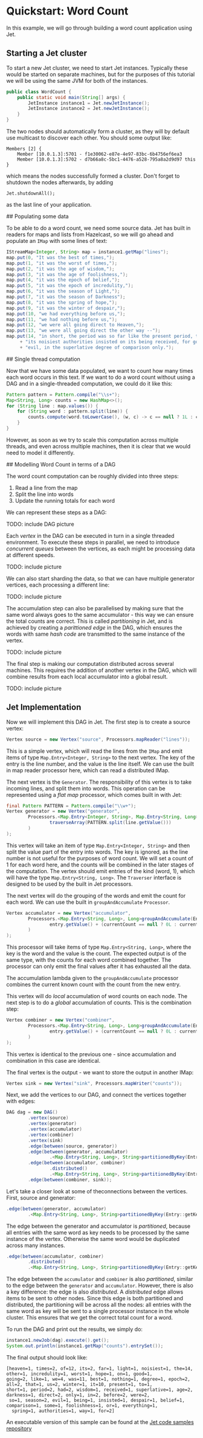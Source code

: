 # Quickstart: Word Count

In this example, we will go through building a word count application 
using Jet.

## Starting a Jet cluster

To start a new Jet cluster, we need to start Jet instances. Typically 
these would be started on separate machines, but for the purposes of 
this tutorial we will be using the same JVM for both of the instances.

```java
public class WordCount {
    public static void main(String[] args) {
        JetInstance instance1 = Jet.newJetInstance();
        JetInstance instance2 = Jet.newJetInstance();
    }
}
```

The two nodes should automatically form a cluster, as they will by 
default use multicast to discover each other. 
You should some output like:

```
Members [2] {
	Member [10.0.1.3]:5701 - f1e30062-e87e-4e97-83bc-6b4756ef6ea3
	Member [10.0.1.3]:5702 - d7b66a8c-5bc1-4476-a528-795a8a2d9d97 this
}
```

which means the nodes successfully formed a cluster. Don't forget to 
shutdown the nodes afterwards, by adding 

```
Jet.shutdownAll();
```

as the last line of your application.

## Populating some data

To be able to do a word count, we need some source data. Jet has built in 
readers for maps and lists from Hazelcast, so we will go ahead and
populate an `IMap` with some lines of text:

```java
IStreamMap<Integer, String> map = instance1.getMap("lines");
map.put(0, "It was the best of times,");
map.put(1, "it was the worst of times,");
map.put(2, "it was the age of wisdom,");
map.put(3, "it was the age of foolishness,");
map.put(4, "it was the epoch of belief,");
map.put(5, "it was the epoch of incredulity,");
map.put(6, "it was the season of Light,");
map.put(7, "it was the season of Darkness");
map.put(8, "it was the spring of hope,");
map.put(9, "it was the winter of despair,");
map.put(10, "we had everything before us,");
map.put(11, "we had nothing before us,");
map.put(12, "we were all going direct to Heaven,");
map.put(13, "we were all going direct the other way --");
map.put(14, "in short, the period was so far like the present period, that some of "
     + "its noisiest authorities insisted on its being received, for good or for "
     + "evil, in the superlative degree of comparison only.");
```
 
## Single thread computation

Now that we have some data populated, we want to count how many times 
each word occurs in this text. If we want to do a word count without 
using a DAG and in a single-threaded computation, we could do it like 
this:

```java
Pattern pattern = Pattern.compile("\\s+");
Map<String, Long> counts = new HashMap<>();
for (String line : map.values()) {
    for (String word : pattern.split(line)) {
        counts.compute(word.toLowerCase(), (w, c) -> c == null ? 1L : c + 1);
    }
}
```

However, as soon as we try to scale this computation across multiple 
threads, and even across multiple machines, then it is clear that we 
would need to model it differently.

## Modelling Word Count in terms of a DAG

The word count computation can be roughly divided into three steps:

1. Read a line from the map
2. Split the line into words
3. Update the running totals for each word

We can represent these steps as a DAG:

TODO: include DAG picture

Each _vertex_ in the DAG can be executed in turn in a single threaded 
environment. To execute these steps in parallel, we need to introduce 
_concurrent queues_ between the vertices, as each might be processing 
data at different speeds.

TODO: include picture

We can also start sharding the data, so that we can have multiple 
generator vertices, each processing a different line:
 
TODO: include picture
 
The accumulation step can also be parallelised by making sure that the 
same word always goes to the same accumulator - this way we can 
ensure the total counts are correct. This is called _partitioning_ in Jet,
and is achieved by creating a _parittioned edge_ in the DAG, which
ensures the words with same _hash code_ are transmitted to the same 
instance of the vertex.
  
TODO: include picture
   
The final step is making our computation distributed across several 
machines. This requires the addition of another vertex in the DAG, 
which will combine results from each local accumulator into a global 
result. 

TODO: include picture
 
## Jet Implementation
 
Now we will implement this DAG in Jet. The first step is to create a 
source vertex:
 
 ```java
Vertex source = new Vertex("source", Processors.mapReader("lines"));
```

This is a simple vertex, which will read the lines from the `IMap` and
emit items of type `Map.Entry<Integer, String>` to the next vertex. 
The key of the entry is the line number, and the value is the line itself.
We can use the built in map reader processor here, which can read a 
distributed IMap.

The next vertex is the `Generator`. The responsibility of this vertex is
to take incoming lines, and split them into words. This operation can
be represented using a _flat map_ processor, which comes built in with 
Jet:

```java
final Pattern PATTERN = Pattern.compile("\\w+");
Vertex generator = new Vertex("generator",
        Processors.<Map.Entry<Integer, String>, Map.Entry<String, Long>>flatMap(line ->
                traverseArray(PATTERN.split(line.getValue()))
        )
);
```

This vertex will take an item of type `Map.Entry<Integer, String>` and 
then split the value part of the entry into words. The key is ignored, 
as the line number is not useful for the purposes of word count. We 
will set a count of 1 for each word here, and the counts will be
 combined in the later stages of the computation. The vertex should emit 
entries of the kind (word, 1), which will have the type 
`Map.Entry<String, Long>`. The `Traverser` interface is designed to 
be used by the built in Jet processors. 

The next vertex will do the grouping of the words and emit the count 
for each word. We can use the built in `groupAndAccumulate` `Processor`.

```java
Vertex accumulator = new Vertex("accumulator",
        Processors.<Map.Entry<String, Long>, Long>groupAndAccumulate(Entry::getKey, (currentCount, entry) ->
                entry.getValue() + (currentCount == null ? 0L : currentCount)
        )
);
```

This processor will take items of type `Map.Entry<String, Long>`, where
the key is the word and the value is the count. The expected output is of
the same type, with the counts for each word combined together. The
processor can only emit the final values after it has exhausted all the
data.

The accumulation lambda given to the `groupAndAccumulate` 
processor combines the current known count with the count from the new
entry.

This vertex will do _local_ accumulation of word counts on each node. 
The next step is to do a _global_ accumulation of counts. This is the
combination step:

```java
Vertex combiner = new Vertex("combiner",
        Processors.<Map.Entry<String, Long>, Long>groupAndAccumulate(Entry::getKey, (currentCount, entry) ->
                entry.getValue() + (currentCount == null ? 0L : currentCount)
        )
);
```

This vertex is identical to the previous one - since accumulation and 
combination in this case are identical.

The final vertex is the output - we want to store the output in another 
IMap:

```java
Vertex sink = new Vertex("sink", Processors.mapWriter("counts"));
```

Next, we add the vertices to our DAG, and connect the vertices together 
with edges:

```java
DAG dag = new DAG()
        .vertex(source)
        .vertex(generator)
        .vertex(accumulator)
        .vertex(combiner)
        .vertex(sink)
        .edge(between(source, generator))
        .edge(between(generator, accumulator)
                .<Map.Entry<String, Long>, String>partitionedByKey(Entry::getKey))
        .edge(between(accumulator, combiner)
                .distributed()
                .<Map.Entry<String, Long>, String>partitionedByKey(Entry::getKey))
        .edge(between(combiner, sink));
```

Let's take a closer look at some of theconnections between the vertices.
First, source and generator:

```java
.edge(between(generator, accumulator)
        .<Map.Entry<String, Long>, String>partitionedByKey(Entry::getKey))

```

The edge between the generator and accumulator is _partitioned_, because 
all entries with the same word as key needs to be processed by the 
same instance of the vertex. Otherwise the same word would be duplicated
across many instances.


```java
.edge(between(accumulator, combiner)
        .distributed()
        .<Map.Entry<String, Long>, String>partitionedByKey(Entry::getKey))
```

The edge between the `accumulator` and `combiner` is also _partitioned_,
similar to the edge between the `generator` and `accumulator`. However,
there is also a key difference: the edge is also _distributed_. A 
_distributed_ edge allows items to be sent to other nodes. Since this 
edge is both partitioned and distributed, the partitioning will be across
all the nodes: all entries with the same word as key will be sent to 
a single processor instance in the whole cluster. This ensures that we
get the correct total count for a word.

To run the DAG and print out the results, we simply do:
```java
instance1.newJob(dag).execute().get();
System.out.println(instance1.getMap("counts").entrySet());
```

The final output should look like:

```
[heaven=1, times=2, of=12, its=2, far=1, light=1, noisiest=1, the=14, other=1, incredulity=1, worst=1, hope=1, on=1, good=1, 
going=2, like=1, we=4, was=11, best=1, nothing=1, degree=1, epoch=2, all=2, that=1, us=2, winter=1, it=10, present=1, to=1, 
short=1, period=2, had=2, wisdom=1, received=1, superlative=1, age=2, darkness=1, direct=2, only=1, in=2, before=2, were=2,
 so=1, season=2, evil=1, being=1, insisted=1, despair=1, belief=1, comparison=1, some=1, foolishness=1, or=1, everything=1,
  spring=1, authorities=1, way=1, for=2]
```

An executable version of this sample can be found at the
 [Jet code samples repository](https://github.com/hazelcast/hazelcast-jet-code-samples)



